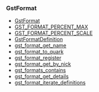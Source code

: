 ### GstFormat

* [GstFormat]()
* [GST_FORMAT_PERCENT_MAX]()
* [GST_FORMAT_PERCENT_SCALE]()
* [GstFormatDefinition]()
* [gst_format_get_name]()
* [gst_format_to_quark]()
* [gst_format_register]()
* [gst_format_get_by_nick]()
* [gst_formats_contains]()
* [gst_format_get_details]()
* [gst_format_iterate_definitions]()
